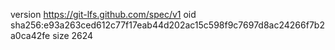 version https://git-lfs.github.com/spec/v1
oid sha256:e93a263ced612c77f17eab44d202ac15c598f9c7697d8ac24266f7b2a0ca42fe
size 2624
